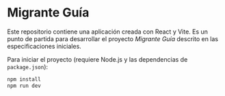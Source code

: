 # Migrante Guía

Este repositorio contiene una aplicación creada con React y Vite. Es un punto de partida para desarrollar el proyecto *Migrante Guía* descrito en las especificaciones iniciales.

Para iniciar el proyecto (requiere Node.js y las dependencias de `package.json`):

```bash
npm install
npm run dev
```
